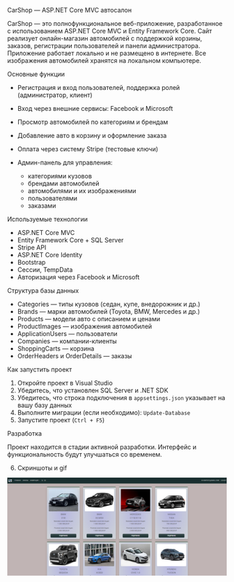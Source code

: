 CarShop — ASP.NET Core MVC автосалон

CarShop — это полнофункциональное веб-приложение, разработанное с использованием ASP.NET Core MVC и Entity Framework Core. 
Сайт реализует онлайн-магазин автомобилей с поддержкой корзины, заказов, регистрации пользователей и панели администратора.
Приложение работает локально и не размещено в интернете. Все изображения автомобилей хранятся на локальном компьютере.

Основные функции

* Регистрация и вход пользователей, поддержка ролей (администратор, клиент)
* Вход через внешние сервисы: Facebook и Microsoft
* Просмотр автомобилей по категориям и брендам
* Добавление авто в корзину и оформление заказа
* Оплата через систему Stripe (тестовые ключи)
* Админ-панель для управления:

  * категориями кузовов
  * брендами автомобилей
  * автомобилями и их изображениями
  * пользователями
  * заказами

 Используемые технологии

* ASP.NET Core MVC
* Entity Framework Core + SQL Server
* Stripe API
* ASP.NET Core Identity
* Bootstrap
* Сессии, TempData
* Авторизация через Facebook и Microsoft

 Структура базы данных

* Categories — типы кузовов (седан, купе, внедорожник и др.)
* Brands — марки автомобилей (Toyota, BMW, Mercedes и др.)
* Products — модели авто с описанием и ценами
* ProductImages — изображения автомобилей
* ApplicationUsers — пользователи
* Companies — компании-клиенты
* ShoppingCarts — корзина
* OrderHeaders и OrderDetails — заказы

 Как запустить проект

1. Откройте проект в Visual Studio
2. Убедитесь, что установлен SQL Server и .NET SDK
3. Убедитесь, что строка подключения в `appsettings.json` указывает на вашу базу данных
4. Выполните миграции (если необходимо):
   `Update-Database`
5. Запустите проект (`Ctrl + F5`)

Разработка

Проект находится в стадии активной разработки. Интерфейс и функциональность будут улучшаться со временем.

6. Скриншоты и gif

![Главная](CarShop/wwwroot/screenshots/home.png)
